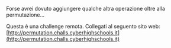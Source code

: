 Forse avrei dovuto aggiungere qualche altra operazione oltre alla permutazione...

Questa è una challenge remota. Collegati al seguento sito web:
[http://permutation.challs.cyberhighschools.it](http://permutation.challs.cyberhighschools.it)